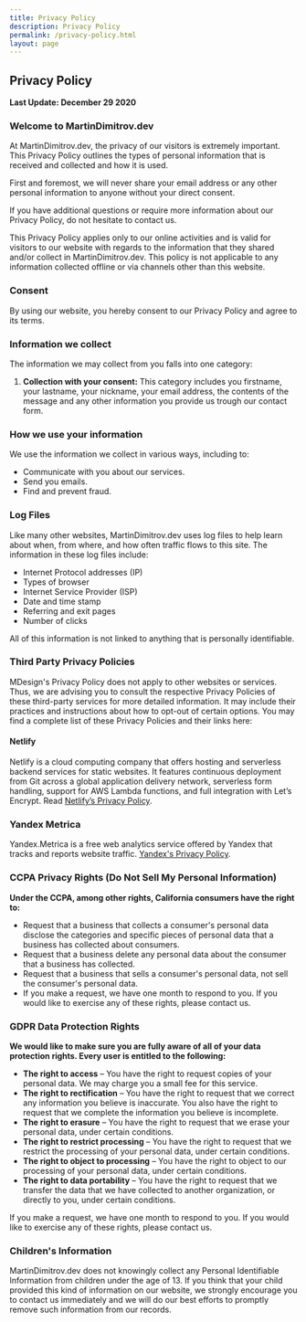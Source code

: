 ```yaml
---
title: Privacy Policy
description: Privacy Policy
permalink: /privacy-policy.html
layout: page
---
```


## Privacy Policy

**Last Update: December 29 2020**

### Welcome to MartinDimitrov.dev

At MartinDimitrov.dev, the privacy of our visitors is extremely important. This Privacy Policy outlines the types of personal information that is received and collected and how it is used.

First and foremost, we will never share your email address or any other personal information to anyone without your direct consent.

If you have additional questions or require more information about our Privacy Policy, do not hesitate to contact us.

This Privacy Policy applies only to our online activities and is valid for visitors to our website with regards to the information that they shared and/or collect in MartinDimitrov.dev. This policy is not applicable to any information collected offline or via channels other than this website.

### Consent

By using our website, you hereby consent to our Privacy Policy and agree to its terms.

### Information we collect

The information we may collect from you falls into one category:

1. **Collection with your consent:** This category includes you firstname, your lastname, your nickname, your email address, the contents of the message and any other information you provide us trough our contact form.

### How we use your information

We use the information we collect in various ways, including to:

* Communicate with you about our services.
* Send you emails.
* Find and prevent fraud.

### Log Files

Like many other websites, MartinDimitrov.dev uses log files to help learn about when, from where, and how often traffic flows to this site. The information in these log files include:

* Internet Protocol addresses (IP)
* Types of browser
* Internet Service Provider (ISP)
* Date and time stamp
* Referring and exit pages
* Number of clicks

All of this information is not linked to anything that is personally identifiable.

### Third Party Privacy Policies

MDesign's Privacy Policy does not apply to other websites or services. Thus, we are advising you to consult the respective Privacy Policies of these third-party services for more detailed information. It may include their practices and instructions about how to opt-out of certain options. You may find a complete list of these Privacy Policies and their links here:

#### Netlify

Netlify is a cloud computing company that offers hosting and serverless backend services for static websites. It features continuous deployment from Git across a global application delivery network, serverless form handling, support for AWS Lambda functions, and full integration with Let’s Encrypt. Read [Netlify’s Privacy Policy](https://www.netlify.com/privacy/).

### Yandex Metrica
Yandex.Metrica is a free web analytics service offered by Yandex that tracks and reports website traffic. [Yandex's Privacy Policy](https://yandex.com/legal/confidential/?lang=en).

### CCPA Privacy Rights (Do Not Sell My Personal Information)

**Under the CCPA, among other rights, California consumers have the right to:**

* Request that a business that collects a consumer's personal data disclose the categories and specific pieces of personal data that a business has collected about consumers.
* Request that a business delete any personal data about the consumer that a business has collected.
* Request that a business that sells a consumer's personal data, not sell the consumer's personal data.
* If you make a request, we have one month to respond to you. If you would like to exercise any of these rights, please contact us.

### GDPR Data Protection Rights

**We would like to make sure you are fully aware of all of your data protection rights. Every user is entitled to the following:**

* **The right to access** – You have the right to request copies of your personal data. We may charge you a small fee for this service.
* **The right to rectification** – You have the right to request that we correct any information you believe is inaccurate. You also have the right to request that we complete the information you believe is incomplete.
* **The right to erasure** – You have the right to request that we erase your personal data, under certain conditions.
* **The right to restrict processing** – You have the right to request that we restrict the processing of your personal data, under certain conditions.
* **The right to object to processing** – You have the right to object to our processing of your personal data, under certain conditions.
* **The right to data portability** – You have the right to request that we transfer the data that we have collected to another organization, or directly to you, under certain conditions.

If you make a request, we have one month to respond to you. If you would like to exercise any of these rights, please contact us.

### Children's Information

MartinDimitrov.dev does not knowingly collect any Personal Identifiable Information from children under the age of 13. If you think that your child provided this kind of information on our website, we strongly encourage you to contact us immediately and we will do our best efforts to promptly remove such information from our records.
